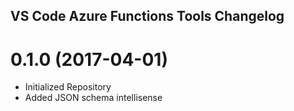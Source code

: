 ## VS Code Azure Functions Tools Changelog

<a name="0.0.1"></a>
# 0.1.0 (2017-04-01)

* Initialized Repository
* Added JSON schema intellisense
